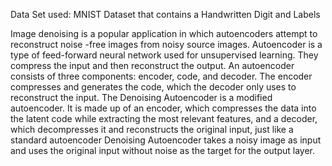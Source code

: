 Data Set used: MNIST Dataset that contains a Handwritten Digit and Labels



Image denoising is a popular application in which autoencoders attempt to reconstruct noise -free images from noisy source images.
Autoencoder is a type of feed-forward neural network used for unsupervised learning. They compress the input and then reconstruct the output. 
An autoencoder consists of three components: encoder, code, and decoder. The encoder compresses and generates the code, which the decoder only uses to reconstruct the input.
The Denoising Autoencoder is a modified autoencoder. It is made up of an encoder, which compresses the data into the latent code while extracting the most relevant features, and a decoder, which decompresses it and reconstructs the original input, just like a standard autoencoder
Denoising Autoencoder takes a noisy image as input and uses the original input without noise as the target for the output layer.
